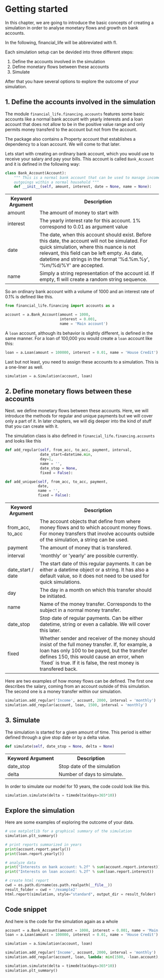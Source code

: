 # Getting started

In this chapter, we are going to introduce the basic concepts of creating a simulation in order to analyse monetary flows and growth on bank accounts.

In the following, financial_life will be abbreviated with fl.

Each simulation setup can be devided into three different steps:

1. Define the accounts involved in the simulation
2. Define monetary flows between these accounts
3. Simulate

After that you have several options to explore the outcome of your simulation.

## 1. Define the accounts involved in the simulation

The module `financial_life.financing.accounts` features some basic accounts like a normal bank account with yearly interests and a loan account that does not allow to be in the positive value range and only permits money transferd to the account but not from the account.

The package also contains a Property account that establishes a dependency to a loan account. We will come to that later.

Lets start with creating an ordinary bank account, which you would use to receive your salary and pay your bills. This account is called `Bank_Account` and it is defined in the following way:

```python
class Bank_Account(Account):
    """ This is a normal bank account that can be used to manage income and
    outgoings within a normal household """
    def __init__(self, amount, interest, date = None, name = None):
```
<table>
  <tr>
    <th>
      Keyword Argument
    </th>
    <th>
      Description
    </th>
  </tr>
  <tr>
    <td>
      amount
    </td>
    <td>
      The amount of money to start with
    </td>
  </tr>
  <tr>
    <td>
      interest
    </td>
    <td>
      The yearly interest rate for this account. 1% correspond to 0.01 as argument value
    </td>
  </tr>
  <tr>
    <td>
      date
    </td>
    <td>
      The date, when this account should exist. Before this date, the account will not be simulated. For quick simulation, where this nuance is not relevant, this field can be left empty. As date, datetime and strings in the format '%d.%m.%y', '%m/%d/%Y' are accepted.
    </td>
  </tr>
  <tr>
    <td>
      name
    </td>
    <td>
      Simply a string representation of the account id. If empty, fl will create a random string sequence.
    </td>
  </tr>
</table>

So an ordinary bank account with a volume of 1000 and an interest rate of 0.1% is defined like this.

```python
from financial_life.financing import accounts as a

account = a.Bank_Account(amount = 1000,
                         interest = 0.001,
                         name = 'Main account')
```

A `loan` account, although its behavior is slightly different, is defined in the same manner. For a loan of 100,000 you would create a `loan` account like this:

```python
loan = a.Loan(amount = 100000, interest = 0.01, name = 'House Credit')
```

Last but not least, you need to assign these accounts to a simulation. This is a one-liner as well.

```python
simulation = a.Simulation(account, loan)
```

## 2. Define monetary flows between these accounts

Next. we define monetary flows between these accounts. Here, we will introduce the methods for regular and unique payments but we will cover only a part of it. In later chapters, we will dig deeper into the kind of stuff that you can create with it.

The simulation class is also defined in `financial_life.financing.accounts` and looks like this

```python
def add_regular(self, from_acc, to_acc, payment, interval,
                date_start=datetime.min,
                day=1,
                name = '',
                date_stop = None,
                fixed = False):

def add_unique(self, from_acc, to_acc, payment,
               date,
               name = '',
               fixed = False):             
```
<table>
  <tr>
    <th>
      Keyword Argument
    </th>
    <th>
      Description
    </th>
  </tr>
  <tr>
    <td>
      from_acc,
      to_acc
    </td>
    <td>
      The account objects that define from where money flows and to which account money flows. For money transfers that involve accounts outside of the simulation, a string can be used.
    </td>
  </tr>
  <tr>
    <td>
      payment
    </td>
    <td>
      The amount of money that is transfered.
    </td>
  </tr>
  <tr>
    <td>
      interval
    </td>
    <td>
      'monthly' or 'yearly' are possible currently.
    </td>
  </tr>
  <tr>
    <td>
      date_start / date
    </td>
    <td>
      The start date of this regular payments. It can be either a datetime object or a string. It has also a default value, so it does not need to be used for quick simulations.
    </td>
  </tr>
  <tr>
    <td>
      day
    </td>
    <td>
      The day in a month on which this transfer should be initiated.
    </td>
  </tr>
  <tr>
    <td>
      name
    </td>
    <td>
      Name of the money transfer. Corresponds to the subject in a normal money transfer.
    </td>
  </tr>
  <tr>
    <td>
      date_stop
    </td>
    <td>
      Stop date of regular payments. Can be either datetime, string or even a callable. We will cover this later.
    </td>
  </tr>
  <tr>
    <td>
      fixed
    </td>
    <td>
      Whether sender and receiver of the money should insist of the full money transfer. If, for example, a loan has only 100 to be payed, but the transfer defines 150, this would cause an error, when `fixed` is true. If it is false, the rest money is transfered back.
    </td>
  </tr>
</table>

Here are two examples of how money flows can be defined. The first one describes the salary, coming from an account outside of this simulation. The second one is a money transfer within our simulation.

```python
simulation.add_regular('Income', account, 2000, interval = 'monthly')
simulation.add_regular(account, loan, 1500, interval = 'monthly')
```

## 3. Simulate

The simulation is started for a given amount of time. This period is either defined through a give stop date or by a delta value.

```python
def simulate(self, date_stop = None, delta = None)
```

<table>
  <tr>
    <th>
      Keyword Argument
    </th>
    <th>
      Description
    </th>
  </tr>
  <tr>
    <td>
      date_stop
    </td>
    <td>
      Stop date of the simulation
    </td>
  </tr>
  <tr>
    <td>
      delta
    </td>
    <td>
      Number of days to simulate.
    </td>
  </tr>
</table>

In order to simulate our model for 10 years, the code could look like this.

```python
simulation.simulate(delta = timedelta(days=365*10))
```

## Explore the simulation

Here are some examples of exploring the outcome of your data.

```python
# use matplotlib for a graphical summary of the simulation
simulation.plt_summary()

# print reports summarized in years
print(account.report.yearly())
print(loan.report.yearly())

# analyze data
print("Interests on bank account: %.2f" % sum(account.report.interest))
print("Interests on loan account: %.2f" % sum(loan.report.interest))

# create html report
cwd = os.path.dirname(os.path.realpath(__file__))
result_folder = cwd + '/example2'
html.report(simulation, style="standard", output_dir = result_folder)
```

## Code snippet

And here is the code for the simulation again as a whole

```python
account = a.Bank_Account(amount = 1000, interest = 0.001, name = 'Main account')
loan = a.Loan(amount = 100000, interest = 0.01, name = 'House Credit')

simulation = a.Simulation(account, loan)

simulation.add_regular('Income', account, 2000, interval = 'monthly')
simulation.add_regular(account, loan, lambda: min(1500, -loan.account), interval = 'monthly')

simulation.simulate(delta = timedelta(days=365*10))
simulation.plt_summary()
```
